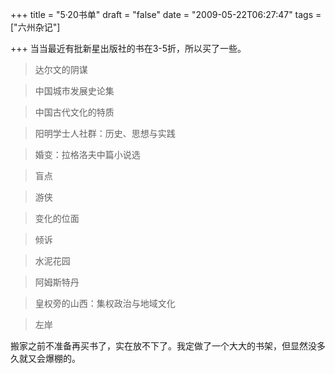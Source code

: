 +++
title = "5·20书单"
draft = "false"
date = "2009-05-22T06:27:47"
tags = ["六州杂记"]


+++
当当最近有批新星出版社的书在3-5折，所以买了一些。

> 达尔文的阴谋
  
> 中国城市发展史论集
  
> 中国古代文化的特质
  
> 阳明学士人社群：历史、思想与实践
  
> 婚变：拉格洛夫中篇小说选
  
> 盲点
  
> 游侠
  
> 变化的位面
  
> 倾诉
  
> 水泥花园
  
> 阿姆斯特丹
  
> 皇权旁的山西：集权政治与地域文化
  
> 左岸

搬家之前不准备再买书了，实在放不下了。我定做了一个大大的书架，但显然没多久就又会爆棚的。